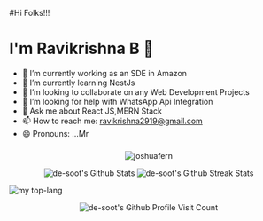 #Hi Folks!!!
# I'm Ravikrishna B 👋
- 🔭 I’m currently working as an SDE in Amazon
- 🌱 I’m currently learning NestJs
- 👯 I’m looking to collaborate on any Web Development Projects
- 🤔 I’m looking for help with WhatsApp Api Integration
- 💬 Ask me about React JS,MERN Stack
- 📫 How to reach me: ravikrishna2919@gmail.com
- 😄 Pronouns: ...Mr

###
<p align="center">
<img src="https://github-profile-trophy.vercel.app/?username=Ravikrishna25&row=1&column=7&margin-w=15" alt="joshuafern"/>
</p>
 <p align="center">
    <img src="https://github-readme-stats.vercel.app/api?username=Ravikrishna25&show_icons=true&theme=monokai" alt="de-soot's Github Stats">
    <img src="https://github-readme-streak-stats.herokuapp.com/?user=Ravikrishna25&theme=monokai" alt="de-soot's Github Streak Stats">
  </p>



<img alt="my top-lang" src="https://github-readme-stats.vercel.app/api/top-langs/?username=Ravikrishna25&layout=donut" />
  <p align="center"><img src="https://komarev.com/ghpvc/?username=Ravikrishna25&label=Profile%20views&style=for-the-badge" alt="de-soot's Github Profile Visit Count"/></p>
